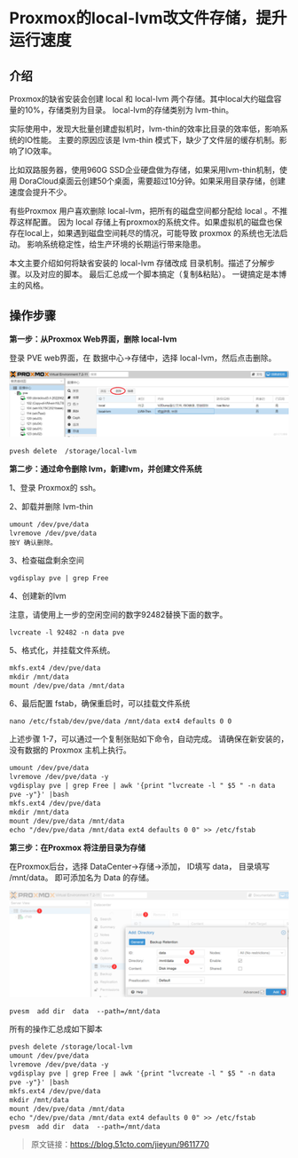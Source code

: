 # Proxmox的local-lvm改文件存储，提升运行速度
## 介绍
Proxmox的缺省安装会创建 local 和 local-lvm 两个存储。其中local大约磁盘容量的10%，存储类别为目录。 local-lvm的存储类别为 lvm-thin。

实际使用中，发现大批量创建虚拟机时，lvm-thin的效率比目录的效率低，影响系统的IO性能。 主要的原因应该是 lvm-thin 模式下，缺少了文件层的缓存机制。影响了IO效率。

比如双路服务器，使用960G SSD企业硬盘做为存储，如果采用lvm-thin机制，使用 DoraCloud桌面云创建50个桌面，需要超过10分钟。如果采用目录存储，创建速度会提升不少。

有些Proxmox 用户喜欢删除 local-lvm，把所有的磁盘空间都分配给 local 。不推荐这样配置。 因为 local 存储上有proxmox的系统文件。如果虚拟机的磁盘也保存在local上，如果遇到磁盘空间耗尽的情况，可能导致 proxmox 的系统也无法启动。 影响系统稳定性，给生产环境的长期运行带来隐患。

本文主要介绍如何将缺省安装的 local-lvm 存储改成 目录机制。描述了分解步骤。以及对应的脚本。 最后汇总成一个脚本搞定（复制&粘贴）。 一键搞定是本博主的风格。

## 操作步骤

**第一步：从Proxmox Web界面，删除 local-lvm**

登录 PVE web界面，在 数据中心->存储中，选择 local-lvm，然后点击删除。

![alt text](05171521_65c0a7291775b35695.png)
```
pvesh delete  /storage/local-lvm
```
**第二步：通过命令删除 lvm，新建lvm，并创建文件系统**

1、登录 Proxmox的 ssh。

2、卸载并删除 lvm-thin
```
umount /dev/pve/data
lvremove /dev/pve/data
按Y 确认删除。
```
3、检查磁盘剩余空间
```
vgdisplay pve | grep Free
```
4、创建新的lvm

注意，请使用上一步的空闲空间的数字92482替换下面的数字。
```
lvcreate -l 92482 -n data pve
```
5、格式化，并挂载文件系统。
```
mkfs.ext4 /dev/pve/data
mkdir /mnt/data
mount /dev/pve/data /mnt/data
```
6、最后配置 fstab，确保重启时，可以挂载文件系统
```
nano /etc/fstab/dev/pve/data /mnt/data ext4 defaults 0 0
``` 
上述步骤 1-7，可以通过一个复制张贴如下命令，自动完成。 请确保在新安装的，没有数据的 Proxmox 主机上执行。
```
umount /dev/pve/data
lvremove /dev/pve/data -y
vgdisplay pve | grep Free | awk '{print "lvcreate -l " $5 " -n data pve -y"}' |bash
mkfs.ext4 /dev/pve/data
mkdir /mnt/data
mount /dev/pve/data /mnt/data
echo "/dev/pve/data /mnt/data ext4 defaults 0 0" >> /etc/fstab
```
**第三步：在Proxmox 将注册目录为存储**

在Proxmox后台，选择 DataCenter->存储->添加， ID填写 data， 目录填写 /mnt/data。 即可添加名为  Data 的存储。

![alt text](05171520_65c0a728d6b3133520.png)
```
pvesm  add dir  data  --path=/mnt/data
 ```
 所有的操作汇总成如下脚本
```
pvesh delete /storage/local-lvm
umount /dev/pve/data
lvremove /dev/pve/data -y
vgdisplay pve | grep Free | awk '{print "lvcreate -l " $5 " -n data pve -y"}' |bash
mkfs.ext4 /dev/pve/data
mkdir /mnt/data
mount /dev/pve/data /mnt/data
echo "/dev/pve/data /mnt/data ext4 defaults 0 0" >> /etc/fstab
pvesm  add dir  data  --path=/mnt/data
```

>原文链接：https://blog.51cto.com/jieyun/9611770
